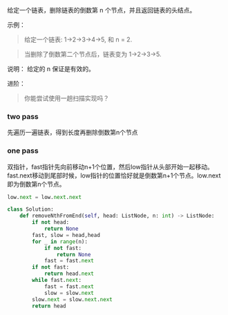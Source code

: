 
给定一个链表，删除链表的倒数第 n 个节点，并且返回链表的头结点。

示例：

>给定一个链表: 1->2->3->4->5, 和 n = 2.

>当删除了倒数第二个节点后，链表变为 1->2->3->5.

说明：
给定的 n 保证是有效的。

进阶：

> 你能尝试使用一趟扫描实现吗？

### two pass
先遍历一遍链表，得到长度再删除倒数第n个节点

### one pass

双指针，fast指针先向前移动n+1个位置，然后low指针从头部开始一起移动。fast.next移动到尾部时候，low指针的位置恰好就是倒数第n+1个节点。low.next 即为倒数第n个节点。
```python
low.next = low.next.next
```

```python
class Solution:
    def removeNthFromEnd(self, head: ListNode, n: int) -> ListNode:
        if not head:
            return None
        fast, slow = head,head
        for _ in range(n):
            if not fast:
                return None
            fast = fast.next
        if not fast:
            return head.next
        while fast.next:
            fast = fast.next
            slow = slow.next
        slow.next = slow.next.next
        return head
```
